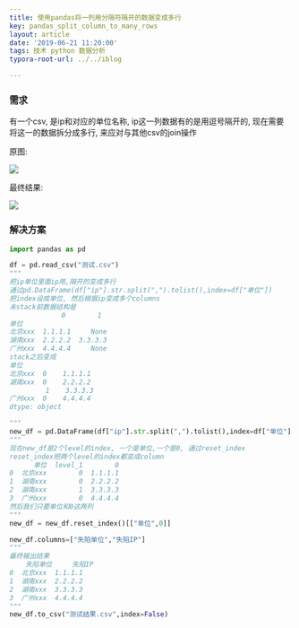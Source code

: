 ```yaml
---
title: 使用pandas将一列用分隔符隔开的数据变成多行
key: pandas_split_column_to_many_rows
layout: article
date: '2019-06-21 11:20:00'
tags: 技术 python 数据分析
typora-root-url: ../../iblog

---
```


### 需求

有一个csv, 是ip和对应的单位名称, ip这一列数据有的是用逗号隔开的, 现在需要将这一的数据拆分成多行, 来应对与其他csv的join操作

原图:

![](http://psf4tlwcj.bkt.clouddn.com/img/20190621114220.png)



最终结果:



![](http://psf4tlwcj.bkt.clouddn.com/img/20190621131900.png)



### 解决方案

```python
import pandas as pd

df = pd.read_csv("测试.csv")
"""
把ip单位里面ip用,隔开的变成多行
通过pd.DataFrame(df["ip"].str.split(",").tolist(),index=df["单位"])
把index设成单位, 然后根据ip变成多个columns
未stack前数据结构是
             0        1
单位
北京xxx  1.1.1.1     None
湖南xxx  2.2.2.2  3.3.3.3
广州xxx  4.4.4.4     None
stack之后变成
单位
北京xxx  0    1.1.1.1
湖南xxx  0    2.2.2.2
         1    3.3.3.3
广州xxx  0    4.4.4.4
dtype: object

"""
new_df = pd.DataFrame(df["ip"].str.split(",").tolist(),index=df["单位"]).stack()
"""
现在new_df是2个level的index, 一个是单位,一个是0, 通过reset_index
reset_index把两个level的index都变成column
      单位  level_1        0
0  北京xxx        0  1.1.1.1
1  湖南xxx        0  2.2.2.2
2  湖南xxx        1  3.3.3.3
3  广州xxx        0  4.4.4.4
然后我们只要单位和0这两列
"""
new_df = new_df.reset_index()[["单位",0]]

new_df.columns=["失陷单位","失陷IP"]
"""
最终输出结果
    失陷单位     失陷IP
0  北京xxx  1.1.1.1
1  湖南xxx  2.2.2.2
2  湖南xxx  3.3.3.3
3  广州xxx  4.4.4.4
"""
new_df.to_csv("测试结果.csv",index=False)
```

